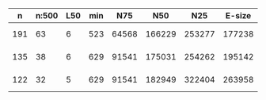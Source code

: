 n    |n:500  |L50  |min  |N75    |N50     |N25     |E-size  |max     |sum      |name
---  |---    |---  |---  |---    |---     |---     |---     |---     |---      |---
191  |63     |6    |523  |64568  |166229  |253277  |177238  |390948  |2904805  |assembly-unitigs.fa
135  |38     |6    |629  |91541  |175031  |254262  |195142  |392623  |2933827  |assembly-contigs.fa
122  |32     |5    |629  |91541  |182949  |322404  |263958  |634507  |2933985  |assembly-scaffolds.fa
